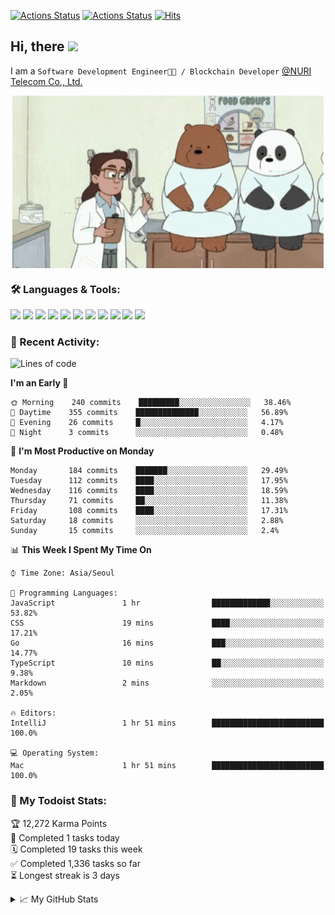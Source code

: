 
[![Actions Status](https://github.com/ddok2/ddok2/workflows/Todoist%20Readme/badge.svg)](https://github.com/ddok2/ddok2/actions)
[![Actions Status](https://github.com/ddok2/ddok2/workflows/wakatime-stats/badge.svg)](https://github.com/ddok2/ddok2/actions)
[![Hits](https://hits.seeyoufarm.com/api/count/incr/badge.svg?url=https%3A%2F%2Fgithub.com%2Fddok2)](https://hits.seeyoufarm.com)

<!-- ![visitors](https://visitor-badge.laobi.icu/badge?page_id=ddok2.ddok2) -->
## Hi, there <img src="https://raw.githubusercontent.com/MartinHeinz/MartinHeinz/master/wave.gif" width="25px">

I am a `Software Development Engineer🧑‍💻 / Blockchain Developer` [@NURI Telecom Co., Ltd.](http://www.nuritelecom.com)


<p align="center">
<img align="center" alt="GIF" src="img/debugging.gif" />
</p>


### 🛠 Languages & Tools:
<p>
    <img src="https://img.shields.io/badge/go-%2300ADD8.svg?&style=for-the-badge&logo=go&logoColor=white"/>
    <img src="https://img.shields.io/badge/node.js%20-%2343853D.svg?&style=for-the-badge&logo=node.js&logoColor=white"/>
    <img src="https://img.shields.io/badge/javascript%20-%23323330.svg?&style=for-the-badge&logo=javascript&logoColor=%23F7DF1E"/>
    <img src="https://img.shields.io/badge/typescript%20-%23007ACC.svg?&style=for-the-badge&logo=typescript&logoColor=white"/>
    <img src="https://img.shields.io/badge/python%20-%2314354C.svg?&style=for-the-badge&logo=python&logoColor=white"/>
    <img src="https://img.shields.io/badge/react%20-%2320232a.svg?&style=for-the-badge&logo=react&logoColor=%2361DAFB"/>
    <img src="https://img.shields.io/badge/AWS%20-%23FF9900.svg?&style=for-the-badge&logo=amazon-aws&logoColor=white"/>
    <img src="https://img.shields.io/badge/Google%20Cloud%20-%234285F4.svg?&style=for-the-badge&logo=google-cloud&logoColor=white"/>
    <img src="https://img.shields.io/badge/docker%20-%230db7ed.svg?&style=for-the-badge&logo=docker&logoColor=white"/>
    <img src="https://img.shields.io/badge/kubernetes%20-%23326ce5.svg?&style=for-the-badge&logo=kubernetes&logoColor=white"/>
    <img src="https://img.shields.io/badge/ansible%20-%231A1918.svg?&style=for-the-badge&logo=ansible&logoColor=white"/>
</p>

### 🌈 Recent Activity:
<!--START_SECTION:waka-->
![Lines of code](https://img.shields.io/badge/From%20Hello%20World%20I%27ve%20Written-603209%20lines%20of%20code-blue)

**I'm an Early 🐤** 

```text
🌞 Morning    240 commits    █████████░░░░░░░░░░░░░░░░   38.46% 
🌆 Daytime    355 commits    ██████████████░░░░░░░░░░░   56.89% 
🌃 Evening    26 commits     █░░░░░░░░░░░░░░░░░░░░░░░░   4.17% 
🌙 Night      3 commits      ░░░░░░░░░░░░░░░░░░░░░░░░░   0.48%

```
📅 **I'm Most Productive on Monday** 

```text
Monday       184 commits    ███████░░░░░░░░░░░░░░░░░░   29.49% 
Tuesday      112 commits    ████░░░░░░░░░░░░░░░░░░░░░   17.95% 
Wednesday    116 commits    ████░░░░░░░░░░░░░░░░░░░░░   18.59% 
Thursday     71 commits     ██░░░░░░░░░░░░░░░░░░░░░░░   11.38% 
Friday       108 commits    ████░░░░░░░░░░░░░░░░░░░░░   17.31% 
Saturday     18 commits     ░░░░░░░░░░░░░░░░░░░░░░░░░   2.88% 
Sunday       15 commits     ░░░░░░░░░░░░░░░░░░░░░░░░░   2.4%

```


📊 **This Week I Spent My Time On** 

```text
⌚︎ Time Zone: Asia/Seoul

💬 Programming Languages: 
JavaScript               1 hr                █████████████░░░░░░░░░░░░   53.82% 
CSS                      19 mins             ████░░░░░░░░░░░░░░░░░░░░░   17.21% 
Go                       16 mins             ███░░░░░░░░░░░░░░░░░░░░░░   14.77% 
TypeScript               10 mins             ██░░░░░░░░░░░░░░░░░░░░░░░   9.38% 
Markdown                 2 mins              ░░░░░░░░░░░░░░░░░░░░░░░░░   2.05%

🔥 Editors: 
IntelliJ                 1 hr 51 mins        █████████████████████████   100.0%

💻 Operating System: 
Mac                      1 hr 51 mins        █████████████████████████   100.0%

```


<!--END_SECTION:waka-->

### 🚧 My Todoist Stats:
<!-- TODO-IST:START -->
🏆  12,272 Karma Points           
🌸  Completed 1 tasks today           
🗓  Completed 19 tasks this week           
✅  Completed 1,336 tasks so far           
⏳  Longest streak is 3 days
<!-- TODO-IST:END -->

<details>
<summary>📈 My GitHub Stats</summary>
<p align="center"> <img src="https://github-readme-stats.vercel.app/api?username=ddok2&show_icons=true" alt="ddok2" />
</details>
